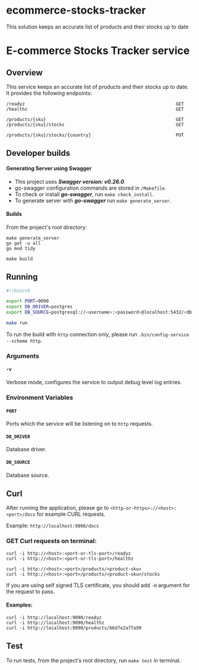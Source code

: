 # ecommerce-stocks-tracker
This solution keeps an accurate list of products and their stocks up to date


# E-commerce Stocks Tracker service


## Overview

This service keeps an accurate list of products and their stocks up to date.
It provides the following endpoints:
```
/readyz                                                         GET
/healthz                                                        GET

/products/{sku}                                                 GET
/products/{sku}/stocks                                          GET

/products/{sku}/stocks/{country}                                PUT
```

## Developer builds

#### Generating Server using Swagger

+ This project uses ***Swagger version: v0.26.0***.
+ go-swagger configuration commands are stored in `/Makefile`.
+ To check or install ***go-swagger***, run `make check_install`.
+ To generate server with ***go-swagger*** run `make generate_server`.


#### Builds

From the project's root directory:

```
make generate_server
go get -u all
go mod tidy

make build
```

## Running

```bash
#!/bin/sh

export PORT=9090
export DB_DRIVER=postgres
export DB_SOURCE=postgresql://<username>:<password>@localhost:5432/<db-name>?sslmode=<enable-or-disable>

make run
```
To run the build with `http` connection only, please run `.bin/config-service --scheme http`.


### Arguments
#### `-v`
Verbose mode, configures the service to output debug level log entries.

### Environment Variables

#### `PORT`
Ports which the service will be listening on to `http` requests.

#### `DB_DRIVER`
Database driver.
#### `DB_SOURCE`
Database source.


## Curl

After running the application, please go to `<http-or-https>://<host>:<port>/docs` for example CURL requests.

Example: `http://localhost:9090/docs`

### GET Curl requests on terminal:

```
curl -i http://<host>:<port-or-tls-port>/readyz
curl -i http://<host>:<port-or-tls-port>/healthz

curl -i http://<host>:<port>/products/<product-sku>
curl -i http://<host>:<port>/products/<product-sku>/stocks
```
If you are using self signed TLS certificate, you should add `-H` argument for the request to pass.

#### Examples:
```
curl -i http://localhost:9090/readyz
curl -i http://localhost:9090/healthz
curl -i http://localhost:9090/products/b6d7e2a7fa99
```

## Test

To run tests, from the project's root directory, run `make test` in terminal.